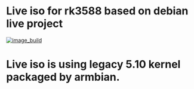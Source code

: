 # Live iso for rk3588 based on debian live project
[![image_build](https://github.com/amazingfate/rk3588-live-iso/workflows/Build/badge.svg)](https://github.com/amazingfate/rk3588-live-iso/actions/workflows/build.yml)

# Live iso is using legacy 5.10 kernel packaged by armbian.
